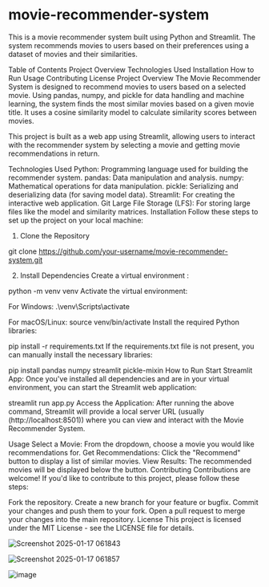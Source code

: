 # movie-recommender-system
This is a movie recommender system built using Python and Streamlit. The system recommends movies to users based on their preferences using a dataset of movies and their similarities.

Table of Contents
Project Overview
Technologies Used
Installation
How to Run
Usage
Contributing
License
Project Overview
The Movie Recommender System is designed to recommend movies to users based on a selected movie. Using pandas, numpy, and pickle for data handling and machine learning, the system finds the most similar movies based on a given movie title. It uses a cosine similarity model to calculate similarity scores between movies.

This project is built as a web app using Streamlit, allowing users to interact with the recommender system by selecting a movie and getting movie recommendations in return.

Technologies Used
Python: Programming language used for building the recommender system.
pandas: Data manipulation and analysis.
numpy: Mathematical operations for data manipulation.
pickle: Serializing and deserializing data (for saving model data).
Streamlit: For creating the interactive web application.
Git Large File Storage (LFS): For storing large files like the model and similarity matrices.
Installation
Follow these steps to set up the project on your local machine:

1. Clone the Repository

git clone https://github.com/your-username/movie-recommender-system.git

2. Install Dependencies
Create a virtual environment :


python -m venv venv
Activate the virtual environment:

For Windows:
.\venv\Scripts\activate

For macOS/Linux:
source venv/bin/activate
Install the required Python libraries:


pip install -r requirements.txt
If the requirements.txt file is not present, you can manually install the necessary libraries:


pip install pandas numpy streamlit pickle-mixin
How to Run
Start Streamlit App:
Once you've installed all dependencies and are in your virtual environment, you can start the Streamlit web application:


streamlit run app.py
Access the Application:
After running the above command, Streamlit will provide a local server URL (usually (http://localhost:8501)) where you can view and interact with the Movie Recommender System.

Usage
Select a Movie: From the dropdown, choose a movie you would like recommendations for.
Get Recommendations: Click the "Recommend" button to display a list of similar movies.
View Results: The recommended movies will be displayed below the button.
Contributing
Contributions are welcome! If you'd like to contribute to this project, please follow these steps:

Fork the repository.
Create a new branch for your feature or bugfix.
Commit your changes and push them to your fork.
Open a pull request to merge your changes into the main repository.
License
This project is licensed under the MIT License - see the LICENSE file for details.








![Screenshot 2025-01-17 061843](https://github.com/user-attachments/assets/08eb5660-1b9d-4f64-8670-fffa990a9d8c)

![Screenshot 2025-01-17 061857](https://github.com/user-attachments/assets/388b3f32-9952-432a-bd59-6662ed3d1a9e)

![image](https://github.com/user-attachments/assets/7f228197-82da-4c77-b07b-51a3a5d72283)
